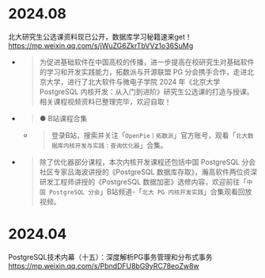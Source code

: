 
# 2024.08

北大研究生公选课资料现已公开，数据库学习秘籍速来get！ https://mp.weixin.qq.com/s/jWuZG6ZkrTbVVz1o36SuMg
- > 为促进基础软件在中国高校的传播，进一步提高在校研究生对基础软件的学习和开发实践能力，拓数派与开源联盟 PG 分会携手合作，走进北京大学，进行了北大软件与微电子学院 2024 年《北京大学 PostgreSQL 内核开发：从入门到进阶》研究生公选课的打造与授课。相关课程视频资料已整理完毕，欢迎自取！
- > ● B站课程合集
  * > 登录B站，搜索并关注「`OpenPie丨拓数派`」官方账号，观看「`北大数据库内核开发与实践：查询优化器`」合集。
- > 除了优化器部分课程，本次内核开发课程还包括中国 PostgreSQL 分会社区专家吕海波讲授的《PostgreSQL 数据库存取》，瀚高软件两位资深研发工程师讲授的《PostgreSQL 数据加密》选修内容，欢迎前往「`中国 PostgreSQL 分会`」B站频道-「`北大 PG 内核开发实践`」合集观看回放视频。

# 2024.04

PostgreSQL技术内幕（十五）：深度解析PG事务管理和分布式事务 https://mp.weixin.qq.com/s/PbndDFU8bG9yRC78eoZw8w

